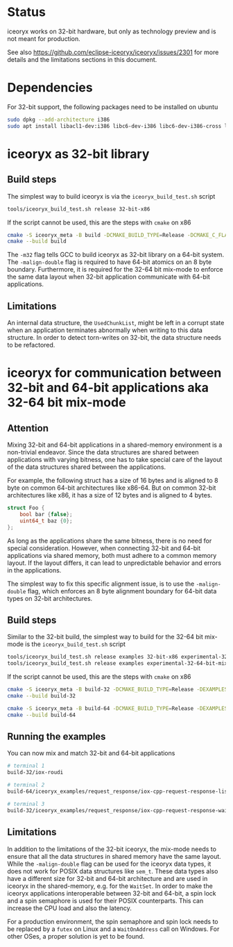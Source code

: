 # Status

iceoryx works on 32-bit hardware, but only as technology preview and is not meant for production.

See also https://github.com/eclipse-iceoryx/iceoryx/issues/2301 for more details and the limitations sections in this document.

# Dependencies

For 32-bit support, the following packages need to be installed on ubuntu

```bash
sudo dpkg --add-architecture i386
sudo apt install libacl1-dev:i386 libc6-dev-i386 libc6-dev-i386-cross libstdc++6-i386-cross gcc-multilib g++-multilib
```

# iceoryx as 32-bit library

## Build steps

The simplest way to build iceoryx is via the `iceoryx_build_test.sh` script

```bash
tools/iceoryx_build_test.sh release 32-bit-x86
```

If the script cannot be used, this are the steps with `cmake` on x86

```bash
cmake -S iceoryx_meta -B build -DCMAKE_BUILD_TYPE=Release -DCMAKE_C_FLAGS="-m32 -malign-double" -DCMAKE_CXX_FLAGS="-m32 -malign-double"
cmake --build build
```

The `-m32` flag tells GCC to build iceoryx as 32-bit library on a 64-bit system.
The `-malign-double` flag is required to have 64-bit atomics on an 8 byte boundary.
Furthermore, it is required for the 32-64 bit mix-mode to enforce the same data layout when 32-bit application communicate with 64-bit applications.

## Limitations

An internal data structure, the `UsedChunkList`, might be left in a corrupt state when an application terminates abnormally when writing to this data structure.
In order to detect torn-writes on 32-bit, the data structure needs to be refactored.

# iceoryx for communication between 32-bit and 64-bit applications aka 32-64 bit mix-mode

## Attention

Mixing 32-bit and 64-bit applications in a shared-memory environment is a non-trivial endeavor.
Since the data structures are shared between applications with varying bitness, one has to take special care of the layout of the data structures shared between the applications.

For example, the following struct has a size of 16 bytes and is aligned to 8 byte on common 64-bit architectures like x86-64.
But on common 32-bit architectures like x86, it has a size of 12 bytes and is aligned to 4 bytes.

```cpp
struct Foo {
    bool bar {false};
    uint64_t baz {0};
};
```

As long as the applications share the same bitness, there is no need for special consideration.
However, when connecting 32-bit and 64-bit applications via shared memory, both must adhere to a common memory layout.
If the layout differs, it can lead to unpredictable behavior and errors in the applications.

The simplest way to fix this specific alignment issue, is to use the `-malign-double` flag, which enforces an 8 byte alignment boundary for 64-bit data types on 32-bit architectures.

## Build steps

Similar to the 32-bit build, the simplest way to build for the 32-64 bit mix-mode is the `iceoryx_build_test.sh` script

```bash
tools/iceoryx_build_test.sh release examples 32-bit-x86 experimental-32-64-bit-mix-mode --build-dir build-32
tools/iceoryx_build_test.sh release examples experimental-32-64-bit-mix-mode --build-dir build-64
```

If the script cannot be used, this are the steps with `cmake` on x86

```bash
cmake -S iceoryx_meta -B build-32 -DCMAKE_BUILD_TYPE=Release -DEXAMPLES=ON -DCMAKE_C_FLAGS="-m32 -malign-double" -DCMAKE_CXX_FLAGS="-m32 -malign-double" -DIOX_EXPERIMENTAL_32_64_BIT_MIX_MODE=ON
cmake --build build-32

cmake -S iceoryx_meta -B build-64 -DCMAKE_BUILD_TYPE=Release -DEXAMPLES=ON -DIOX_EXPERIMENTAL_32_64_BIT_MIX_MODE=ON
cmake --build build-64
```

## Running the examples

You can now mix and match 32-bit and 64-bit applications

```bash
# terminal 1
build-32/iox-roudi

# terminal 2
build-64/iceoryx_examples/request_response/iox-cpp-request-response-listener-server

# terminal 3
build-32/iceoryx_examples/request_response/iox-cpp-request-response-waitset-client
```

## Limitations

In addition to the limitations of the 32-bit iceoryx, the mix-mode needs to ensure that all the data structures in shared memory have the same layout.
While the `-malign-double` flag can be used for the iceoryx data types, it does not work for POSIX data structures like `sem_t`.
These data types also have a different size for 32-bit and 64-bit architecture and are used in iceoryx in the shared-memory, e.g. for the `WaitSet`.
In order to make the iceoryx applications interoperable between 32-bit and 64-bit, a spin lock and a spin semaphore is used for their POSIX counterparts.
This can increase the CPU load and also the latency.

For a production environment, the spin semaphore and spin lock needs to be replaced by a `futex` on Linux and a `WaitOnAddress` call on Windows.
For other OSes, a proper solution is yet to be found.
